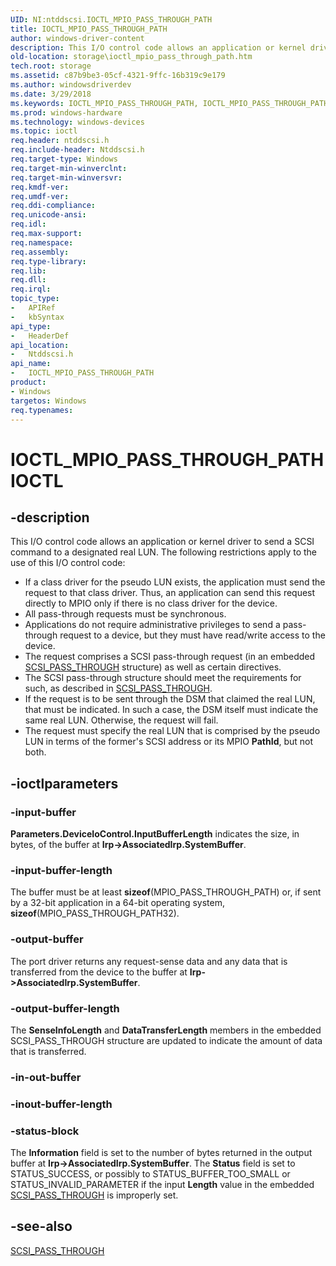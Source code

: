 ```yaml
---
UID: NI:ntddscsi.IOCTL_MPIO_PASS_THROUGH_PATH
title: IOCTL_MPIO_PASS_THROUGH_PATH
author: windows-driver-content
description: This I/O control code allows an application or kernel driver to send a SCSI command to a designated real LUN.
old-location: storage\ioctl_mpio_pass_through_path.htm
tech.root: storage
ms.assetid: c87b9be3-05cf-4321-9ffc-16b319c9e179
ms.author: windowsdriverdev
ms.date: 3/29/2018
ms.keywords: IOCTL_MPIO_PASS_THROUGH_PATH, IOCTL_MPIO_PASS_THROUGH_PATH control, IOCTL_MPIO_PASS_THROUGH_PATH control code [Storage Devices], k307_3498bdee-456f-4924-b5f3-c80366d54c02.xml, ntddscsi/IOCTL_MPIO_PASS_THROUGH_PATH, storage.ioctl_mpio_pass_through_path
ms.prod: windows-hardware
ms.technology: windows-devices
ms.topic: ioctl
req.header: ntddscsi.h
req.include-header: Ntddscsi.h
req.target-type: Windows
req.target-min-winverclnt: 
req.target-min-winversvr: 
req.kmdf-ver: 
req.umdf-ver: 
req.ddi-compliance: 
req.unicode-ansi: 
req.idl: 
req.max-support: 
req.namespace: 
req.assembly: 
req.type-library: 
req.lib: 
req.dll: 
req.irql: 
topic_type:
-	APIRef
-	kbSyntax
api_type:
-	HeaderDef
api_location:
-	Ntddscsi.h
api_name:
-	IOCTL_MPIO_PASS_THROUGH_PATH
product:
- Windows
targetos: Windows
req.typenames: 
---
```


# IOCTL_MPIO_PASS_THROUGH_PATH IOCTL


## -description



This I/O control code allows an application or kernel driver to send a SCSI command to a designated real LUN. The following restrictions apply to the use of this I/O control code:

<ul>
<li>
If a class driver for the pseudo LUN exists, the application must send the request to that class driver. Thus, an application can send this request directly to MPIO only if there is no class driver for the device.

</li>
<li>
All pass-through requests must be synchronous.

</li>
<li>
Applications do not require administrative privileges to send a pass-through request to a device, but they must have read/write access to the device.

</li>
<li>
The request comprises a SCSI pass-through request (in an embedded <a href="https://msdn.microsoft.com/library/windows/hardware/ff565345">SCSI_PASS_THROUGH</a> structure) as well as certain directives.

</li>
<li>
The SCSI pass-through structure should meet the requirements for such, as described in <a href="https://msdn.microsoft.com/library/windows/hardware/ff565345">SCSI_PASS_THROUGH</a>.

</li>
<li>
If the request is to be sent through the DSM that claimed the real LUN, that must be indicated. In such a case, the DSM itself must indicate the same real LUN. Otherwise, the request will fail.

</li>
<li>
The request must specify the real LUN that is comprised by the pseudo LUN in terms of the former's SCSI address or its MPIO <b>PathId</b>, but not both.

</li>
</ul>



## -ioctlparameters




### -input-buffer

<b>Parameters.DeviceIoControl.InputBufferLength</b> indicates the size, in bytes, of the buffer at <b>Irp-&gt;AssociatedIrp.SystemBuffer</b>. 


### -input-buffer-length

The buffer must be at least <b>sizeof</b>(MPIO_PASS_THROUGH_PATH) or, if sent by a 32-bit application in a 64-bit operating system, <b>sizeof</b>(MPIO_PASS_THROUGH_PATH32).


### -output-buffer

The port driver returns any request-sense data and any data that is transferred from the device to the buffer at <b>Irp-&gt;AssociatedIrp.SystemBuffer</b>. 


### -output-buffer-length

The <b>SenseInfoLength</b> and <b>DataTransferLength</b> members in the embedded SCSI_PASS_THROUGH structure are updated to indicate the amount of data that is transferred.


### -in-out-buffer








### -inout-buffer-length








### -status-block

The <b>Information</b> field is set to the number of bytes returned in the output buffer at <b>Irp-&gt;AssociatedIrp.SystemBuffer</b>. The <b>Status</b> field is set to STATUS_SUCCESS, or possibly to STATUS_BUFFER_TOO_SMALL or STATUS_INVALID_PARAMETER if the input <b>Length</b> value in the embedded <a href="https://msdn.microsoft.com/library/windows/hardware/ff565345">SCSI_PASS_THROUGH</a> is improperly set.


## -see-also




<a href="https://msdn.microsoft.com/library/windows/hardware/ff565345">SCSI_PASS_THROUGH</a>
 

 

